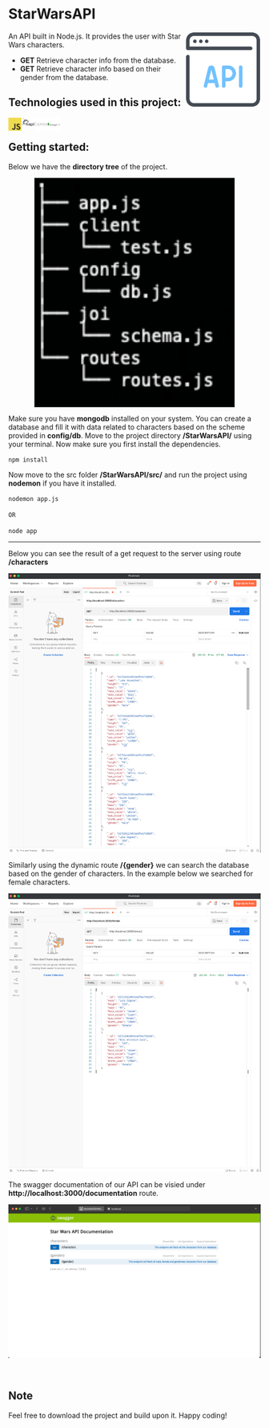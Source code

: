 # StarWarsAPI

<img src="./gitResources/1.png" align="right"
     alt="TodoList" width="150" height="150">

An API built in Node.js. It provides the user with Star Wars characters.

* **GET** Retrieve character info from the database.
* **GET** Retrieve character info based on their gender from the database.


## Technologies used in this project:

<img align="left" alt="JavaScript" width="26px" src="https://raw.githubusercontent.com/github/explore/80688e429a7d4ef2fca1e82350fe8e3517d3494d/topics/javascript/javascript.png" />
<img align="left" alt="Node.js" width="26px" src="./gitResources/hapi.png" />
<img align="left" alt="Hapi" width="26px" src="https://raw.githubusercontent.com/github/explore/80688e429a7d4ef2fca1e82350fe8e3517d3494d/topics/express/express.png" />
<img align="left" alt="MongoDB" width="26px" src="https://raw.githubusercontent.com/github/explore/80688e429a7d4ef2fca1e82350fe8e3517d3494d/topics/mongodb/mongodb.png" />

<br />

## Getting started:

Below we have the **directory tree** of the project.

<p align="center">
  <img src="./gitResources/2.png" align="center" alt="tree" width="400">
</p>

Make sure you have **mongodb** installed on your system. You can create a database and fill it with data related to characters based on the scheme provided in **config/db**. Move to the 
project directory **/StarWarsAPI/** using your terminal. Now make sure you first install the dependencies.

```shell
npm install
```

Now move to the src folder **/StarWarsAPI/src/** and run the project using **nodemon** if you have it installed.

```shell
nodemon app.js

OR

node app

```

---

Below you can see the result of a get request to the server using route **/characters**

<p align="center">
  <img src="./gitResources/3.png" alt="result" width="750">
</p>

Similarly using the dynamic route  **/{gender}** we can search the database based on the gender of characters. In the example below we searched for female characters.

<p align="center">
  <img src="./gitResources/4.png" alt="result" width="750">
</p>

The swagger documentation of our API can be visied under **http://localhost:3000/documentation** route. 

<p align="center">
  <img src="./gitResources/5.png" alt="result" width="750">
</p>

<br />

## Note

Feel free to download the project and build upon it. Happy coding!
